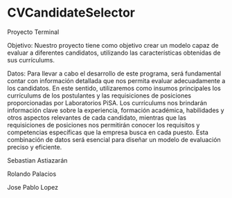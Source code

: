 # CVCandidateSelector
Proyecto Terminal

Objetivo:
Nuestro proyecto tiene como objetivo crear un modelo capaz de evaluar a diferentes candidatos, utilizando las características obtenidas de sus currículums.

Datos:
Para llevar a cabo el desarrollo de este programa, será fundamental contar con información detallada que nos permita evaluar adecuadamente a los candidatos. En este sentido, utilizaremos como insumos principales los currículums de los postulantes y las requisiciones de posiciones proporcionadas por Laboratorios PiSA. Los currículums nos brindarán información clave sobre la experiencia, formación académica, habilidades y otros aspectos relevantes de cada candidato, mientras que las requisiciones de posiciones nos permitirán conocer los requisitos y competencias específicas que la empresa busca en cada puesto. Esta combinación de datos será esencial para diseñar un modelo de evaluación preciso y eficiente.

Sebastian Astiazarán 

Rolando Palacios

Jose Pablo Lopez
